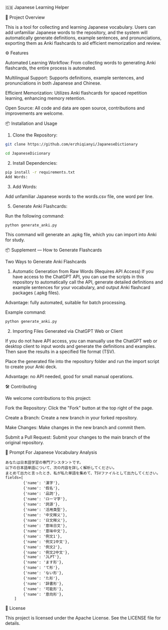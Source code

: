 🇬🇧 Japanese Learning Helper 

📌 Project Overview

This is a tool for collecting and learning Japanese vocabulary. Users can add unfamiliar Japanese words to the repository, and the system will automatically generate definitions, example sentences, and pronunciations, exporting them as Anki flashcards to aid efficient memorization and review.

⚙️ Features

Automated Learning Workflow: From collecting words to generating Anki flashcards, the entire process is automated.

Multilingual Support: Supports definitions, example sentences, and pronunciations in both Japanese and Chinese.

Efficient Memorization: Utilizes Anki flashcards for spaced repetition learning, enhancing memory retention.

Open Source: All code and data are open source, contributions and improvements are welcome.


📦 Installation and Usage

1. Clone the Repository:

```bash
git clone https://github.com/erzhiqianyi/JapaneseDictionary

cd JapaneseDicionary
```

2. Install Dependencies:

```bash
pip install -r requirements.txt
Add Words:
```

3. Add Words:

Add unfamiliar Japanese words to the words.csv file, one word per line.

5. Generate Anki Flashcards:

Run the following command:

```bash
python generate_anki.py
```

This command will generate an .apkg file, which you can import into Anki for study.


📦 Supplement — How to Generate Flashcards

Two Ways to Generate Anki Flashcards

1. Automatic Generation from Raw Words (Requires API Access)
If you have access to the ChatGPT API, you can use the scripts in this repository to automatically call the API, generate detailed definitions and example sentences for your vocabulary, and output Anki flashcard packages (.apkg files).

Advantage: fully automated, suitable for batch processing.

Example command:

```bash
python generate_anki.py  
```

2. Importing Files Generated via ChatGPT Web or Client

If you do not have API access, you can manually use the ChatGPT web or desktop client to input words and generate the definitions and examples. Then save the results in a specified file format (TSV).

Place the generated file into the repository folder and run the import script to create your Anki deck.

Advantage: no API needed, good for small manual operations.

🛠️ Contributing

We welcome contributions to this project:

Fork the Repository: Click the "Fork" button at the top right of the page.

Create a Branch: Create a new branch in your forked repository.

Make Changes: Make changes in the new branch and commit them.

Submit a Pull Request: Submit your changes to the main branch of the original repository.


📄 Prompt For Japanese Vocabulary Analysis

```
あなたは日本語学習の専門アシスタントです。
以下の日本語単語について、次の内容を詳しく解析してください。
まとめて出力と言ったとき、私が私た単語を集めて、TSVファイルとして出力してください。
fields=[
        {'name': '漢字'},
        {'name': '假名'},    
        {'name': '品詞'},
        {'name': 'ローマ字'},
        {'name': '詞源'},
        {'name': '活用类型'},
        {'name': '中文释义'},
        {'name': '日文释义'},
        {'name': '意味日文'},
        {'name': '意味中文'},
        {'name': '例文1'},
        {'name': '例文1中文'},
        {'name': '例文2'},
        {'name': '例文2中文'},
        {'name': 'JLPT'},
        {'name': 'ます形'},
        {'name': 'て形'},
        {'name': 'ない形'},
        {'name': 'た形'},
        {'name': '辞書形'},
        {'name': '可能形'},
        {'name': '意向形'},
    ]
```


📄 License

This project is licensed under the Apache License. See the LICENSE file for details.